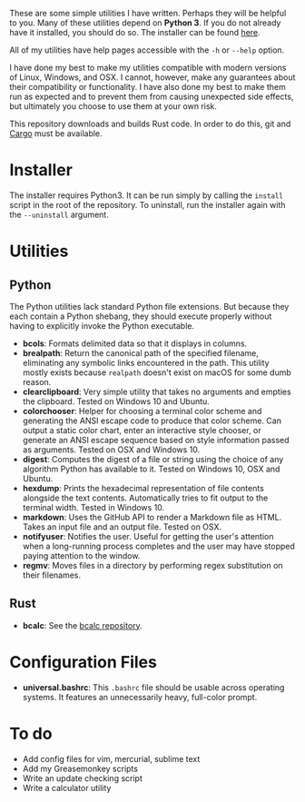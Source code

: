 These are some simple utilities I have written. Perhaps they will be helpful to you. Many of these utilities depend on **Python 3**. If you do not already have it installed, you should do so. The installer can be found [here](https://www.python.org/downloads/).

All of my utilities have help pages accessible with the `-h` or `--help` option.

I have done my best to make my utilities compatible with modern versions of Linux, Windows, and OSX. I cannot, however, make any guarantees about their compatibility or functionality. I have also done my best to make them run as expected and to prevent them from causing unexpected side effects, but ultimately you choose to use them at your own risk.

This repository downloads and builds Rust code. In order to do this, git and [Cargo](https://doc.rust-lang.org/cargo/getting-started/installation.html) must be available.

# Installer

The installer requires Python3. It can be run simply by calling the `install` script in the root of the repository. To uninstall, run the installer again with the `--uninstall` argument.

# Utilities

## Python

The Python utilities lack standard Python file extensions. But because they each contain a Python shebang, they should execute properly without having to explicitly invoke the Python executable.

* **bcols**: Formats delimited data so that it displays in columns.
* **brealpath**: Return the canonical path of the specified filename, eliminating any symbolic links encountered in the path. This utility mostly exists because `realpath` doesn't exist on macOS for some dumb reason.
* **clearclipboard**: Very simple utility that takes no arguments and empties the clipboard. Tested on Windows 10 and Ubuntu.
* **colorchooser**: Helper for choosing a terminal color scheme and generating the ANSI escape code to produce that color scheme. Can output a static color chart, enter an interactive style chooser, or generate an ANSI escape sequence based on style information passed as arguments. Tested on OSX and Windows 10.
* **digest**: Computes the digest of a file or string using the choice of any algorithm Python has available to it. Tested on Windows 10, OSX and Ubuntu.
* **hexdump**: Prints the hexadecimal representation of file contents alongside the text contents. Automatically tries to fit output to the terminal width. Tested in Windows 10.
* **markdown**: Uses the GitHub API to render a Markdown file as HTML. Takes an input file and an output file. Tested on OSX.
* **notifyuser**: Notifies the user. Useful for getting the user's attention when a long-running process completes and the user may have stopped paying attention to the window.
* **regmv**: Moves files in a directory by performing regex substitution on their filenames.

## Rust

* **bcalc**: See the [bcalc repository](https://github.com/bytesized/bcalc).

# Configuration Files

* **universal.bashrc**: This `.bashrc` file should be usable across operating systems. It features an unnecessarily heavy, full-color prompt.

# To do

* Add config files for vim, mercurial, sublime text
* Add my Greasemonkey scripts
* Write an update checking script
* Write a calculator utility
